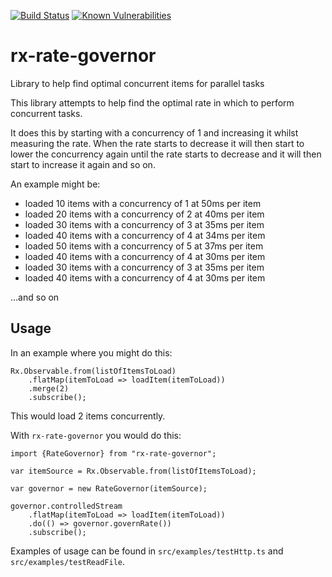 [![Build Status](https://travis-ci.org/Roaders/rx-rate-governor.svg?branch=master)](https://travis-ci.org/Roaders/rx-rate-governor)
[![Known Vulnerabilities](https://snyk.io/test/github/roaders/rx-rate-governor/badge.svg)](https://snyk.io/test/github/roaders/rx-rate-governor)


# rx-rate-governor
Library to help find optimal concurrent items for parallel tasks

This library attempts to help find the optimal rate in which to perform concurrent tasks.

It does this by starting with a concurrency of 1 and increasing it whilst measuring the rate. When the rate starts to decrease it will then start to lower the concurrency again until the rate starts to decrease and it will then start to increase it again and so on.

An example might be:

- loaded 10 items with a concurrency of 1 at 50ms per item
- loaded 20 items with a concurrency of 2 at 40ms per item
- loaded 30 items with a concurrency of 3 at 35ms per item
- loaded 40 items with a concurrency of 4 at 34ms per item
- loaded 50 items with a concurrency of 5 at 37ms per item
- loaded 40 items with a concurrency of 4 at 30ms per item
- loaded 30 items with a concurrency of 3 at 35ms per item
- loaded 40 items with a concurrency of 4 at 30ms per item

...and so on

## Usage

In an example where you might do this:

```
Rx.Observable.from(listOfItemsToLoad)
	.flatMap(itemToLoad => loadItem(itemToLoad))
	.merge(2)
	.subscribe();
```

This would load 2 items concurrently.

With `rx-rate-governor` you would do this:

```
import {RateGovernor} from "rx-rate-governor";

var itemSource = Rx.Observable.from(listOfItemsToLoad);

var governor = new RateGovernor(itemSource);

governor.controlledStream
	.flatMap(itemToLoad => loadItem(itemToLoad))
	.do(() => governor.governRate())
	.subscribe();

```

Examples of usage can be found in `src/examples/testHttp.ts` and `src/examples/testReadFile`.
